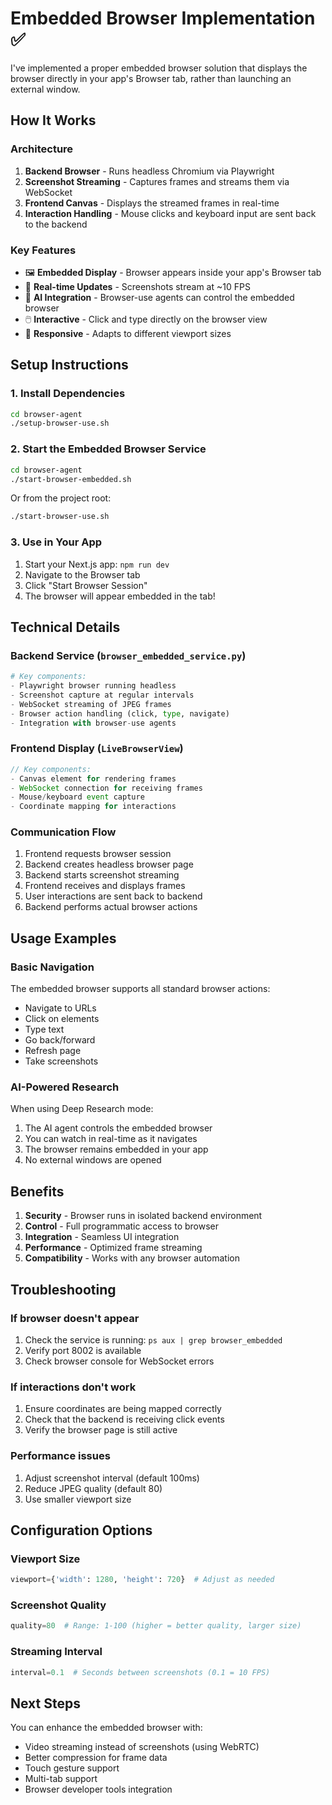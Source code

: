 # Embedded Browser Implementation ✅

I've implemented a proper embedded browser solution that displays the browser directly in your app's Browser tab, rather than launching an external window.

## How It Works

### Architecture
1. **Backend Browser** - Runs headless Chromium via Playwright
2. **Screenshot Streaming** - Captures frames and streams them via WebSocket
3. **Frontend Canvas** - Displays the streamed frames in real-time
4. **Interaction Handling** - Mouse clicks and keyboard input are sent back to the backend

### Key Features
- 🖼️ **Embedded Display** - Browser appears inside your app's Browser tab
- 🔄 **Real-time Updates** - Screenshots stream at ~10 FPS
- 🤖 **AI Integration** - Browser-use agents can control the embedded browser
- 🖱️ **Interactive** - Click and type directly on the browser view
- 📱 **Responsive** - Adapts to different viewport sizes

## Setup Instructions

### 1. Install Dependencies
```bash
cd browser-agent
./setup-browser-use.sh
```

### 2. Start the Embedded Browser Service
```bash
cd browser-agent
./start-browser-embedded.sh
```

Or from the project root:
```bash
./start-browser-use.sh
```

### 3. Use in Your App
1. Start your Next.js app: `npm run dev`
2. Navigate to the Browser tab
3. Click "Start Browser Session"
4. The browser will appear embedded in the tab!

## Technical Details

### Backend Service (`browser_embedded_service.py`)
```python
# Key components:
- Playwright browser running headless
- Screenshot capture at regular intervals
- WebSocket streaming of JPEG frames
- Browser action handling (click, type, navigate)
- Integration with browser-use agents
```

### Frontend Display (`LiveBrowserView`)
```typescript
// Key components:
- Canvas element for rendering frames
- WebSocket connection for receiving frames
- Mouse/keyboard event capture
- Coordinate mapping for interactions
```

### Communication Flow
1. Frontend requests browser session
2. Backend creates headless browser page
3. Backend starts screenshot streaming
4. Frontend receives and displays frames
5. User interactions are sent back to backend
6. Backend performs actual browser actions

## Usage Examples

### Basic Navigation
The embedded browser supports all standard browser actions:
- Navigate to URLs
- Click on elements
- Type text
- Go back/forward
- Refresh page
- Take screenshots

### AI-Powered Research
When using Deep Research mode:
1. The AI agent controls the embedded browser
2. You can watch in real-time as it navigates
3. The browser remains embedded in your app
4. No external windows are opened

## Benefits

1. **Security** - Browser runs in isolated backend environment
2. **Control** - Full programmatic access to browser
3. **Integration** - Seamless UI integration
4. **Performance** - Optimized frame streaming
5. **Compatibility** - Works with any browser automation

## Troubleshooting

### If browser doesn't appear
1. Check the service is running: `ps aux | grep browser_embedded`
2. Verify port 8002 is available
3. Check browser console for WebSocket errors

### If interactions don't work
1. Ensure coordinates are being mapped correctly
2. Check that the backend is receiving click events
3. Verify the browser page is still active

### Performance issues
1. Adjust screenshot interval (default 100ms)
2. Reduce JPEG quality (default 80)
3. Use smaller viewport size

## Configuration Options

### Viewport Size
```python
viewport={'width': 1280, 'height': 720}  # Adjust as needed
```

### Screenshot Quality
```python
quality=80  # Range: 1-100 (higher = better quality, larger size)
```

### Streaming Interval
```python
interval=0.1  # Seconds between screenshots (0.1 = 10 FPS)
```

## Next Steps

You can enhance the embedded browser with:
- Video streaming instead of screenshots (using WebRTC)
- Better compression for frame data
- Touch gesture support
- Multi-tab support
- Browser developer tools integration